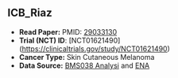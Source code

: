 ## ICB_Riaz

- **Read Paper:** PMID: [29033130](https://pubmed.ncbi.nlm.nih.gov/29033130)
- **Trial (NCT) ID**: [NCT01621490] (https://clinicaltrials.gov/study/NCT01621490)
- **Cancer Type:** Skin Cutaneous Melanoma
- **Data Source:** [BMS038 Analysi](https://github.com/riazn/bms038_analysis) and  [ENA](https://www.ebi.ac.uk/ena/browser/view/PRJNA356761)
